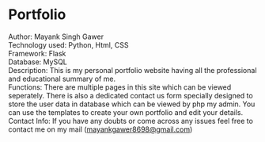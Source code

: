 # Portfolio
Author: Mayank Singh Gawer
<br>
Technology used: Python, Html, CSS
<br>
Framework: Flask
<br>
Database: MySQL
<br>
Description: This is my personal portfolio website having all the professional and educational summary of me.
<br>
Functions: There are multiple pages in this site which can be viewed seperately. There is also a dedicated contact us form specially designed to store the user data in database which can be viewed by php my admin. You can use the templates to create your own portfolio and edit your details.
<br>
Contact Info: If you have any doubts or come across any issues feel free to contact me on my mail (mayankgawer8698@gmail.com)
